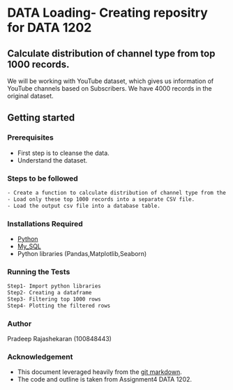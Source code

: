 # DATA Loading- Creating repositry for DATA 1202
## Calculate distribution of channel type from top 1000 records.
We will be working with YouTube dataset, which gives us information of YouTube channels based on Subscribers. We have 4000 records in the original dataset. 
## Getting started
### Prerequisites
- First step is to cleanse the data.
- Understand the dataset.
### Steps to be followed
```sh
- Create a function to calculate distribution of channel type from the top 1000 records. 
- Load only these top 1000 records into a separate CSV file.
- Load the output csv file into a database table. 
```
### Installations Required
- [Python](https://www.python.org/)
- [My_SQL](https://www.mysql.com/products/workbench/)
- Python libraries (Pandas,Matplotlib,Seaborn)
### Running the Tests
```sh
Step1- Import python libraries
Step2- Creating a dataframe
Step3- Filtering top 1000 rows
Step4- Plotting the filtered rows
```
### Author
Pradeep Rajashekaran (100848443)
### Acknowledgement
- This document leveraged heavily from the [git markdown](https://docs.gitlab.com/ee/user/markdown.html).
- The code and outline is taken from Assignment4 DATA 1202.
